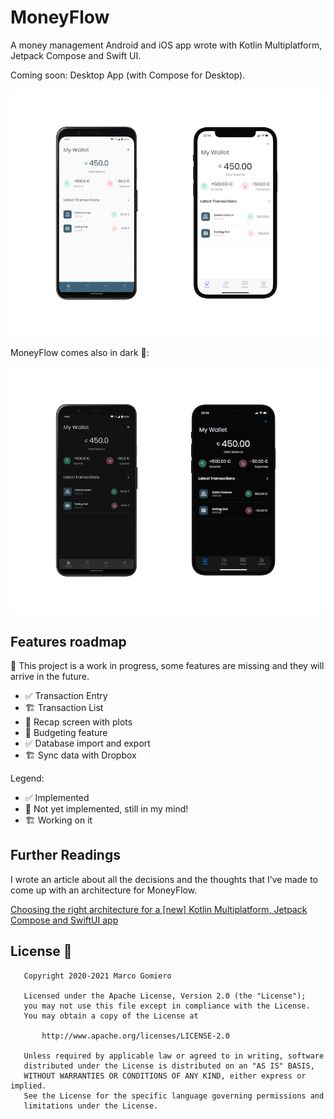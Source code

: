 # MoneyFlow
A money management Android and iOS app wrote with Kotlin Multiplatform, Jetpack Compose and Swift UI.

Coming soon: Desktop App (with Compose for Desktop).

<div align="center">
  <img src="image/money-flow-light.png">
</div>

MoneyFlow comes also in dark 🌃:

<div align="center">
  <img src="image/money-flow-dark.png">
</div>

## Features roadmap 

🚧 This project is a work in progress, some features are missing and they will arrive in the future.

- ✅ Transaction Entry
- 🏗 Transaction List 
- 💭 Recap screen with plots 
- 💭 Budgeting feature  
- ✅ Database import and export
- 🏗 Sync data with Dropbox

Legend:
- ✅ Implemented
- 💭 Not yet implemented, still in my mind!
- 🏗 Working on it

## Further Readings

I wrote an article about all the decisions and the thoughts that I’ve made to come up with an architecture for MoneyFlow.

[Choosing the right architecture for a [new] Kotlin Multiplatform, Jetpack Compose and SwiftUI app](https://www.marcogomiero.com/posts/2020/kmm-shared-app-architecture/)

## License 📄

```
   Copyright 2020-2021 Marco Gomiero

   Licensed under the Apache License, Version 2.0 (the "License");
   you may not use this file except in compliance with the License.
   You may obtain a copy of the License at

       http://www.apache.org/licenses/LICENSE-2.0

   Unless required by applicable law or agreed to in writing, software
   distributed under the License is distributed on an "AS IS" BASIS,
   WITHOUT WARRANTIES OR CONDITIONS OF ANY KIND, either express or implied.
   See the License for the specific language governing permissions and
   limitations under the License.
```